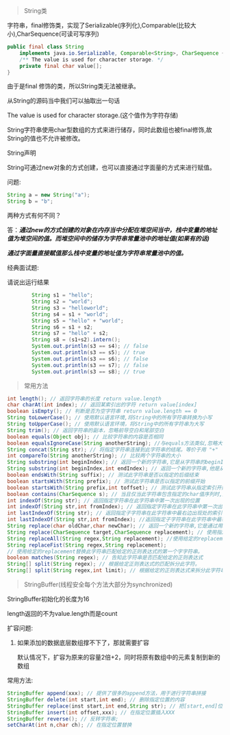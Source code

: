 > String类

字符串，final修饰类，实现了Serializable(序列化),Comparable(比较大小),CharSequence(可读可写序列)

```java
public final class String
    implements java.io.Serializable, Comparable<String>, CharSequence {
    /** The value is used for character storage. */
    private final char value[];
}
```

由于是final 修饰的类，所以String类无法被继承。

从String的源码当中我们可以抽取出一句话

The value is used for character storage.(这个值作为字符存储)

String字符串使用char型数组的方式来进行储存，同时此数组也被final修饰,故String的值也不允许被修改。

String声明

String可通过new对象的方式创建，也可以直接通过字面量的方式来进行赋值。



问题:

 ```java
String a = new String("a");
String b = "b";
 ```

两种方式有何不同？

答：***通过new的方式创建的对象在内存当中分配在堆空间当中，栈中变量的地址值为堆空间的值。而堆空间中的储存为字符串常量池中的地址值(如果有的话)***

***通过字面量直接赋值那么栈中变量的地址值为字符串常量池中的值。***



经典面试题:

请说出运行结果

```java
		String s1 = "hello";
		String s2 = "world";
		String s3 = "helloworld";
		String s4 = s1 + "world";
		String s5 = "hello" + "world";
		String s6 = s1 + s2;
		String s7 = "hello" + s2;
		String s8 = (s1+s2).intern();
		System.out.println(s3 == s4); // false
		System.out.println(s3 == s5); // true
		System.out.println(s3 == s6); // false
		System.out.println(s3 == s7); // false
		System.out.println(s3 == s8); // true
```

> 常用方法

```java
int length(); // 返回字符串的长度 return value.length
char charAt(int index); // 返回某索引出的字符 return value[index]
boolean isEmpty(); // 判断是否为空字符串 return value.length == 0
String toLowerCase(); // 使用默认语言环境,将String中的所有字符串转换为小写
String toUpperCase(); // 使用默认语言环境，将String中的所有字符串为大写
String trim(); // 返回字符串的副本，忽略前导空白和尾部空白
boolean equals(Object obj); // 比较字符串的内容是否相同
boolean equalsIgnoreCase(String anotherString); //与equals方法类似,忽略大小写
String concat(String str); // 将指定字符串连接到此字符串的结尾。等价于用 "+"
int compareTo(String anotherString); // 比较两个字符串的大小
String substring(int beginIndex); // 返回一个新的字符串,它是从字符串的beginIndex开始截取
String substring(int beginIndex,int endIndex); // 返回一个新的字符串,他是从字符串beginIndex开始截取到endIndex结束 左闭右开即从beginIndex开始,包含beginIndex,从endIndex结束不包含endIndex 
boolean endsWith(String suffix); // 测试此字符串是否以指定的后缀结束
boolean startsWith(String prefix); // 测试此字符串是否以指定的前缀开始
boolean startsWith(String prefix,int toffset); // 测试此字符串从指定索引开始的子字符串是否以指定前缀开始
boolean contains(CharSequence s); // 当且仅当此字符串包含指定的char值序列时,返回true
int indexOf(String str); // 返回指定字符串在此字符串中第一次出现的位置
int indexOf(String str,int fromIndex); // 返回指定字符串在此字符串中第一次出现的位置,从指定索引开始。
int lastIndexOf(String str); // 返回指定子字符串在此字符串中最右边出现处的索引
int lastIndexOf(String str,int fromIndex); //返回指定子字符串在此字符串中最右边出现处的索引,从指定位置开始
String replace(char oldChar,char newChar); // 返回一个新的字符串,它是通过用newChar替换此字符串中出现的所有oldChar得到的。
String replace(CharSequence target,CharSequence replacement); // 使用指定的字面值替换序列换此字符串所有匹配字面值目标序列的字符串。
String replaceAll(String regex,String replacement); //使用给定的replacement替换此字符串所有匹配给定的正则表达式的子字符串。
String replaceFist(String regex,String replacement);
// 使用给定的replacement替换此字符串匹配给定的正则表达式的第一个字字符串。
boolean matches(String regex); // 告知此字符串是否匹配给定的正则表达式
String[] split(String regex); // 根据给定正则表达式的匹配拆分此字符。
String[] split(String regex,int limit); // 根据给定的正则表达式来拆分此字符串,最多不超过limit个,如果超过了,剩下的全部都放到最后一个元素中
```

> StringBuffer(线程安全每个方法大部分为synchronized)

StringBuffer初始化的长度为16

length返回的不为value.length而是count

扩容问题:

1. 如果添加的数据底层数组撑不下了，那就需要扩容

   ​	默认情况下，扩容为原来的容量2倍+2，同时将原有数组中的元素复制到新的数组

常用方法:

```java
StringBuffer append(xxx); // 提供了很多的append方法，用于进行字符串拼接
StringBuffer delete(int start,int end); // 删除指定位置的内容
StringBuffer replace(inst start,int end,String str); // 把[start,end]位置替换为str
StringBuffer insert(int offset,xxx); // 在指定位置插入XXX
StringBuffer reverse(); // 反转字符串;
setCharAt(int n,char ch); // 在指定位置替换
```


